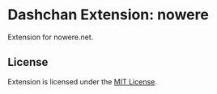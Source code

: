 # Dashchan Extension: nowere

Extension for nowere.net.

## License

Extension is licensed under the [MIT License](LICENSE).